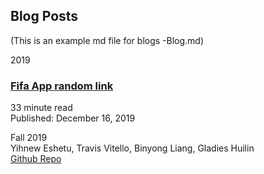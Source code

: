 ## Blog Posts

(This is an example md file for blogs -Blog.md)

2019

### [Fifa App random link](https://orcid.org/0000-0002-9891-5748)
33 minute read\
Published: December 16, 2019

Fall 2019\
Yihnew Eshetu, Travis Vitello, Binyong Liang, Gladies Huilin\
[Github Repo](https://orcid.org/0000-0002-9891-5748)